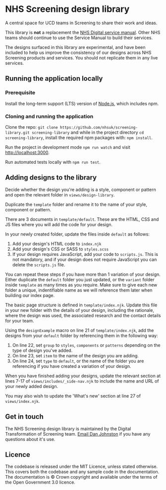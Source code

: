 # NHS Screening design library

A central space for UCD teams in Screening to share their work and ideas. 

This library is <strong>not</strong> a replacement the <a href="https://service-manual.nhs.uk/">NHS Digital service manual</a>. Other NHS teams should continue to use the Service Manual to build their services.

The designs surfaced in this library are experimental, and have been included to help us improve the consistency of our designs across NHS Screening products and services. You should not replicate them in any live services.

## Running the application locally

### Prerequisite

Install the long-term support (LTS) version of <a href="https://nodejs.org/en/">Node.js</a>, which includes npm.

### Cloning and running the application

Clone the repo: `git clone https://github.com/nhsuk/screening-library.git screening-library` and while in the project directory `cd screening-library`, install the required npm packages with: `npm install`.

Run the project in development mode `npm run watch` and visit <a href="http://localhost:3000">http://localhost:3000</a>.

Run automated tests locally with `npm run test`.

## Adding designs to the library

Decide whether the design you're adding is a style, component or pattern and open the relevant folder in `views/design-library`.

Duplicate the `template` folder and rename it to the name of your style, component or pattern.

There are 3 documents in `template/default`. These are the HTML, CSS and JS files where you will add the code for your design.

In your newly created folder, update the files inside `default` as follows:

1. Add your design's HTML code to `index.njk`
2. Add your design's CSS or SASS to `styles.scss`
3. If your design requires JavaScript, add your code to `scripts.js`. This is not mandatory, and if your design does not require JavaScript you can delete the `scripts.js` file.

You can repeat these steps if you have more than 1 variation of your design. Either duplicate the `default` folder you just updated, or the `variant` folder inside `template` as many times as you require. Make sure to give each new folder a unique, indentifiable name as we will reference them later when building our index page.

The basic page structure is defined in `template/index.njk`. Update this file in your new folder with the details of your design, including the rationale, where the design was used, the associated research and the contact details for your team.

Using the `designExample` macro on line 21 of `template/index.njk`, add the designs from your `default` folder by referencing them in the following way:

1. On line 22, set `group` to `styles`, `components` or `patterns` depending on the type of design you've added.
2. On line 23, set `item` to the name of the design you are adding. 
3. On line 24, set `type` to `default`, or the name of the folder you are referencing if you have created a variation of your design.

When you have finished adding your designs, update the relevant section at lines 7-17 of `views/includes/_side-nav.njk` to include the name and URL of your newly added design.

You may also wish to update the 'What's new' section at line 27 of `views/index.njk`.

## Get in touch

The NHS Screening design library is maintained by the Digital Transformation of Screening team. [Email Dan Johnston](mailto:daniel.johnston1@nhs.net) if you have any questions about it's use.

## Licence

The codebase is released under the MIT Licence, unless stated otherwise. This covers both the codebase and any sample code in the documentation. The documentation is © Crown copyright and available under the terms of the Open Government 3.0 licence.
